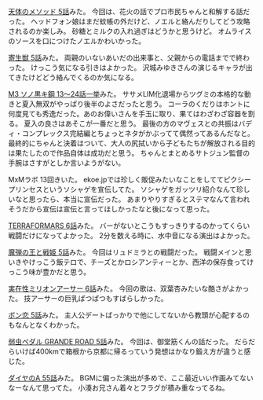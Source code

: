 [天体のメソッド 5話](http://live.nicovideo.jp/watch/lv195880568)みた。
今回は、花火の話でプロ市民ちゃんと和解する話だった。
ヘッドフォン娘はまだ蚊帳の外だけど、ノエルと絡んだりしてどう攻略されるのか楽しみ。
砂糖とミルクの入れ過ぎはどうかと思うけど。
オムライスのソースを口につけたノエルかわいかった。

[寄生獣 5話](http://live.nicovideo.jp/watch/lv196022505)みた。
両親のいないあいだの出来事と、父親からの電話までで終わった。
けっこう気になる引きはよかった。
沢城みゆきさんの演じるキャラが出てきたけどどう絡んでくるのか気になる。

[M3 ソノ黒キ鋼 13〜24話一挙](http://live.nicovideo.jp/watch/lv197313932)みた。
ササメLIM化退場からツグミの本格的な動きと夏入無双がやっぱり後半のよさだったと思う。
コーラのくだりはホントに何度見ても秀逸だった。あのお偉いさんを手玉に取り、果てはわざわざ容器を割る。
夏入の良さはあそこが一番だと思う。
最後の方のマヴェスとの共振はバディ・コンプレックス完結編とちょっとネタがかぶってて偶然ってあるんだなと。
最終的にちゃんと決着はついて、大人の尻拭いから子どもたちが解放される目的は果たしたので作品自体は成功だと思う。
ちゃんとまとめるサトジュン監督の手腕はさすがとしか言いようがない。

MxMラボ 13回きいた。
ekoe.jpでは珍しく販促みたいなことをしててピクシープリンセスというソシャゲを宣伝してた。
ソシャゲをガッツリ紹介なんて珍しいなと思ったら、本当に宣伝だった。
あまりやりすぎるとステマなんて言われそうだから宣伝は宣伝と言ってほしかったなと後になって思った。

[TERRAFORMARS 6話](http://www.nicovideo.jp/watch/1415067204)みた。
バーがないとこうもすっきりするのかってくらい戦闘だけになってよかった。
2分を数える時に、水中音になる演出はよかった。

[魔弾の王と戦姫 5話](http://www.nicovideo.jp/watch/1415238082)みた。
今回はリュドミラとの戦闘だった。
戦闘メインと思いきやけっこう飯テロで、チーズとかロシアンティーとか、西洋の保存食ってけっこう味が豊かだと思う。

[実在性ミリオンアーサー 6話](http://www.nicovideo.jp/watch/1415246593)みた。
今回の歌は、双葉杏みたいな酷さがよかった。
技アーサーの巨乳ぱつぱつもすばらしかった。

[ボン恋 5話](http://www.nicovideo.jp/watch/1415243828)みた。
主人公デートばっかりで他にしてないから教頭が心配するのもなんとなくわかった。

[弱虫ペダル GRANDE ROAD 5話](http://www.nicovideo.jp/watch/1415152650)みた。
今回は、御堂筋くんの話だった。
だらだらいけば400kmで箱根から京都に帰るっていう発想はかなり鍛え方が違うと感じた。

[ダイヤのA 55話](http://www.nicovideo.jp/watch/1415169385)みた。
BGMに偏った演出が多めで、ここ最近いい作画みてないなーなんて思ってた。
小湊お兄さん着々とフラグが積み重なってるね。
